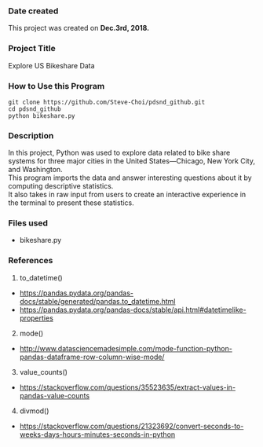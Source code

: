 ### Date created
This project was created on **Dec.3rd, 2018.**

### Project Title
Explore US Bikeshare Data

### How to Use this Program
    git clone https://github.com/Steve-Choi/pdsnd_github.git
    cd pdsnd_github
    python bikeshare.py


### Description
In this project, Python was used to explore data related to bike share systems for three major cities in the United States—Chicago, New York City, and Washington.<br>
This program imports the data and answer interesting questions about it by computing descriptive statistics.<br>
It also takes in raw input from users to create an interactive experience in the terminal to present these statistics.

### Files used
- bikeshare.py

### References
1. to_datetime()
- https://pandas.pydata.org/pandas-docs/stable/generated/pandas.to_datetime.html
- https://pandas.pydata.org/pandas-docs/stable/api.html#datetimelike-properties

2. mode()
- http://www.datasciencemadesimple.com/mode-function-python-pandas-dataframe-row-column-wise-mode/

3. value_counts()
- https://stackoverflow.com/questions/35523635/extract-values-in-pandas-value-counts

4. divmod()
- https://stackoverflow.com/questions/21323692/convert-seconds-to-weeks-days-hours-minutes-seconds-in-python
